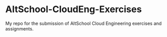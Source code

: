 # AltSchool-CloudEng-Exercises
My repo for the submission of AltSchool Cloud Engineering exercises and assignments.
